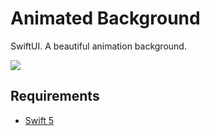 # Animated Background
SwiftUI. A beautiful animation background.

![](./SimulatorScreenRecording.gif)

## Requirements
- [Swift 5](https://developer.apple.com/swift/)
